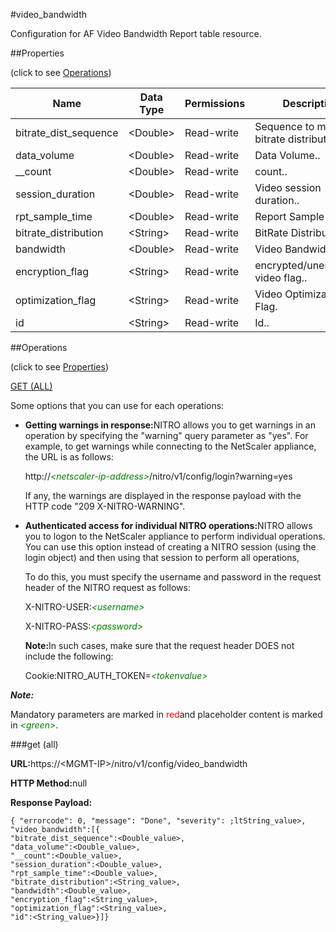 #video_bandwidth

Configuration for AF Video Bandwidth Report table resource.


##Properties 
<span>(click to see [Operations](#opera))</span>


<table><thead><tr><th>Name</th><th>Data Type</th><th>Permissions</th><th>Description</th></tr></thead><tbody><tr><td>bitrate_dist_sequence</td><td>&lt;Double></td><td>Read-write</td><td>Sequence to maintain bitrate distribution ..</td></tr><tr><td>data_volume</td><td>&lt;Double></td><td>Read-write</td><td>Data Volume..</td></tr><tr><td>__count</td><td>&lt;Double></td><td>Read-write</td><td>count..</td></tr><tr><td>session_duration</td><td>&lt;Double></td><td>Read-write</td><td>Video session duration..</td></tr><tr><td>rpt_sample_time</td><td>&lt;Double></td><td>Read-write</td><td>Report Sample time..</td></tr><tr><td>bitrate_distribution</td><td>&lt;String></td><td>Read-write</td><td>BitRate Distribution..</td></tr><tr><td>bandwidth</td><td>&lt;Double></td><td>Read-write</td><td>Video Bandwidth.</td></tr><tr><td>encryption_flag</td><td>&lt;String></td><td>Read-write</td><td>encrypted/unencrypted video flag..</td></tr><tr><td>optimization_flag</td><td>&lt;String></td><td>Read-write</td><td>Video Optimization Flag.</td></tr><tr><td>id</td><td>&lt;String></td><td>Read-write</td><td>Id..</td></tr></tbody></table>
##Operations 
<span>(click to see [Properties](#prope))</span>


[GET (ALL)](#get-)


Some options that you can use for each operations:
<ul><li><p><b>Getting warnings in response:</b>NITRO allows you to get warnings in an operation by specifying the "warning" query parameter as "yes". For example, to get warnings while connecting to the NetScaler appliance, the URL is as follows:</p><p>http://<span style="color:green;font-style:italic;">&lt;netscaler-ip-address&gt;</span>/nitro/v1/config/login?warning=yes</p><p>If any, the warnings are displayed in the response payload with the HTTP code "209 X-NITRO-WARNING".</p></li><li><p><b>Authenticated access for individual NITRO operations:</b>NITRO allows you to logon to the NetScaler appliance to perform individual operations. You can use this option instead of creating a NITRO session (using the login object) and then using that session to perform all operations,</p><p>To do this, you must specify the username and password in the request header of the NITRO request as follows:</p><p>X-NITRO-USER:<span style="color:green;font-style:italic;">&lt;username&gt;</span></p><p>X-NITRO-PASS:<span style="color:green;font-style:italic;">&lt;password&gt;</span></p><p><b>Note:</b>In such cases, make sure that the request header DOES not include the following:</p><p>Cookie:NITRO_AUTH_TOKEN=<span style="color:green;font-style:italic;">&lt;tokenvalue&gt;</span></p></li></ul>



***Note:*** 
Mandatory parameters are marked in <span style="color:#FF0000;">red</span>and placeholder content is marked in <span style="color:green;font-style:italic">&lt;green&gt;</span>.

###get (all)



<b>URL:</b>https://&lt;MGMT-IP&gt;/nitro/v1/config/video_bandwidth
<b>HTTP Method:</b>null
<b>Response Payload: </b>```{ "errorcode": 0, "message": "Done", "severity": ;ltString_value>, "video_bandwidth":[{"bitrate_dist_sequence":<Double_value>,"data_volume":<Double_value>,"__count":<Double_value>,"session_duration":<Double_value>,"rpt_sample_time":<Double_value>,"bitrate_distribution":<String_value>,"bandwidth":<Double_value>,"encryption_flag":<String_value>,"optimization_flag":<String_value>,"id":<String_value>}]}```



